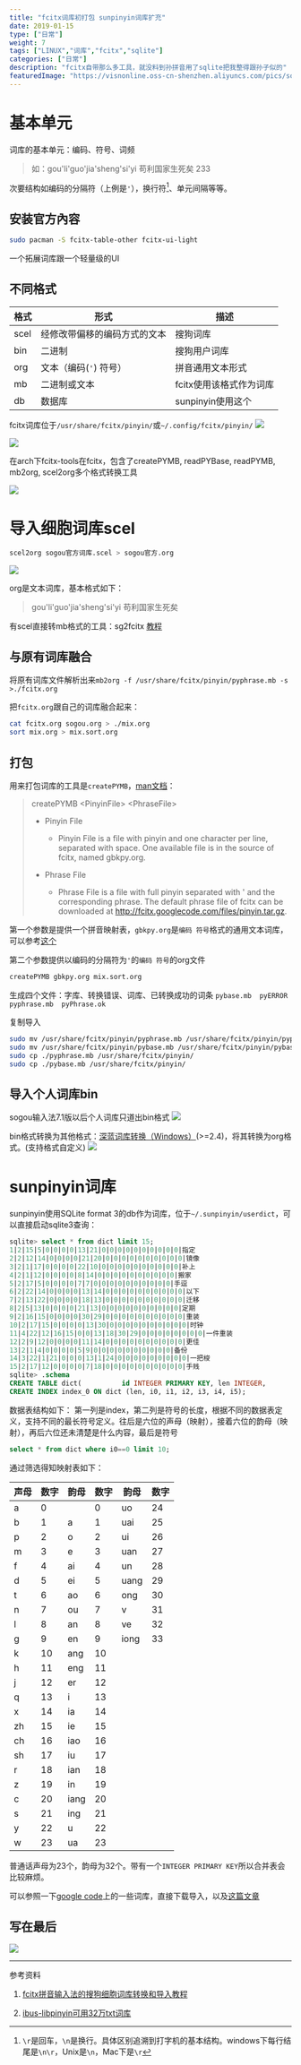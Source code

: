 ```yaml
---
title: "fcitx词库初打包 sunpinyin词库扩充"
date: 2019-01-15
type: ["日常"]
weight: 7
tags: ["LINUX","词库","fcitx","sqlite"]
categories: ["日常"]
description: "fcitx自带那么多工具，就没料到孙拼音用了sqlite把我整得跟孙子似的"
featuredImage: "https://visnonline.oss-cn-shenzhen.aliyuncs.com/pics/sosogou/icon.png"
---
```

# 基本单元

词库的基本单元：编码、符号、词频

> 如：gou'li'guo'jia'sheng'si'yi 苟利国家生死矣 233

次要结构如编码的分隔符（上例是``'``），换行符[^1]、单元间隔等等。

## 安装官方內容

```bash
sudo pacman -S fcitx-table-other fcitx-ui-light
```
一个拓展词库跟一个轻量级的UI

## 不同格式

格式|形式|描述
---|---|---
scel|经修改带偏移的编码方式的文本|搜狗词库|
bin|二进制|搜狗用户词库
org|文本（编码(``'``) 符号）|拼音通用文本形式|
mb|二进制或文本|fcitx使用该格式作为词库|
db|数据库|sunpinyin使用这个



fcitx词库位于``/usr/share/fcitx/pinyin/``或``~/.config/fcitx/pinyin/``
![](https://visnonline.oss-cn-shenzhen.aliyuncs.com/pics/sosogou/00.png)

![](https://visnonline.oss-cn-shenzhen.aliyuncs.com/pics/sosogou/01.png)

在arch下fcitx-tools在fcitx，包含了createPYMB, readPYBase, readPYMB, mb2org, scel2org多个格式转换工具

![](https://visnonline.oss-cn-shenzhen.aliyuncs.com/pics/sosogou/05.png)


# 导入细胞词库scel

```bash
scel2org sogou官方词库.scel > sogou官方.org
```

![](https://visnonline.oss-cn-shenzhen.aliyuncs.com/pics/sosogou/02.png)


org是文本词库，基本格式如下：

> gou'li'guo'jia'sheng'si'yi 苟利国家生死矣

有scel直接转mb格式的工具：sg2fcitx [教程](http://www.mintos.org/skill/fcitx-sougou.html)

## 与原有词库融合

将原有词库文件解析出来``mb2org -f /usr/share/fcitx/pinyin/pyphrase.mb -s >./fcitx.org``

把``fcitx.org``跟自己的词库融合起来：
```bash
cat fcitx.org sogou.org > ./mix.org
sort mix.org > mix.sort.org 
```

## 打包
用来打包词库的工具是``createPYMB``，[man文档](https://www.systutorials.com/docs/linux/man/1-createPYMB/)：

> createPYMB \<PinyinFile\> \<PhraseFile\>
> 
> - Pinyin File
>   - Pinyin File is a file with pinyin and one character per line, separated with space. One available file is in the source of fcitx, named gbkpy.org.
> 
> - Phrase File
>   - Phrase File is a file with full pinyin separated with ' and the corresponding phrase. The default phrase file of fcitx can be downloaded at http://fcitx.googlecode.com/files/pinyin.tar.gz.

第一个参数是提供一个拼音映射表，``gbkpy.org``是``编码 符号``格式的通用文本词库，可以参考[这个](https://github.com/pkg-ime/fcitx/blob/master/data/gbkpy.org)

第二个参数提供以编码的分隔符为``'``的``编码 符号``的org文件
```bash
createPYMB gbkpy.org mix.sort.org  
```
生成四个文件：字库、转换错误、词库、已转换成功的词条
``pybase.mb  pyERROR  pyphrase.mb  pyPhrase.ok``

复制导入
```bash
sudo mv /usr/share/fcitx/pinyin/pyphrase.mb /usr/share/fcitx/pinyin/pyphrase.mb.bak
sudo mv /usr/share/fcitx/pinyin/pybase.mb /usr/share/fcitx/pinyin/pybase.mb.bak
sudo cp ./pyphrase.mb /usr/share/fcitx/pinyin/
sudo cp ./pybase.mb /usr/share/fcitx/pinyin/
```

## 导入个人词库bin

sogou输入法7.1版以后个人词库只道出bin格式
![](https://visnonline.oss-cn-shenzhen.aliyuncs.com/pics/sosogou/04.jpg)

bin格式转换为其他格式：[深蓝词库转换（Windows）](https://github.com/studyzy/imewlconverter)(>=2.4)，将其转换为org格式。(支持格式自定义)
![](https://visnonline.oss-cn-shenzhen.aliyuncs.com/pics/sosogou/03.jpg)

# sunpinyin词库

sunpinyin使用SQLite format 3的db作为词库，位于``~/.sunpinyin/userdict``，可以直接启动sqlite3查询：
```sql
sqlite> select * from dict limit 15;
1|2|15|5|0|0|0|0|13|21|0|0|0|0|0|0|0|0|0|0|指定
2|2|12|14|0|0|0|0|21|20|0|0|0|0|0|0|0|0|0|0|镜像
3|2|1|17|0|0|0|0|22|10|0|0|0|0|0|0|0|0|0|0|补上
4|2|1|12|0|0|0|0|8|14|0|0|0|0|0|0|0|0|0|0|搬家
5|2|17|5|0|0|0|0|7|7|0|0|0|0|0|0|0|0|0|0|手逗
6|2|22|14|0|0|0|0|13|14|0|0|0|0|0|0|0|0|0|0|以下
7|2|13|22|0|0|0|0|18|13|0|0|0|0|0|0|0|0|0|0|迁移
8|2|5|13|0|0|0|0|21|13|0|0|0|0|0|0|0|0|0|0|定期
9|2|16|15|0|0|0|0|30|29|0|0|0|0|0|0|0|0|0|0|重装
10|2|17|15|0|0|0|0|13|30|0|0|0|0|0|0|0|0|0|0|时钟
11|4|22|12|16|15|0|0|13|18|30|29|0|0|0|0|0|0|0|0|一件重装
12|2|9|12|0|0|0|0|11|14|0|0|0|0|0|0|0|0|0|0|更佳
13|2|1|4|0|0|0|0|5|9|0|0|0|0|0|0|0|0|0|0|备份
14|3|22|1|21|0|0|0|13|1|24|0|0|0|0|0|0|0|0|0|一把梭
15|2|17|12|0|0|0|0|7|18|0|0|0|0|0|0|0|0|0|0|手贱
sqlite> .schema
CREATE TABLE dict(          id INTEGER PRIMARY KEY, len INTEGER,          i0 INTEGER, i1 INTEGER, i2 INTEGER, i3 INTEGER, i4 INTEGER, i5 INTEGER,          f0 INTEGER, f1 INTEGER, f2 INTEGER, f3 INTEGER, f4 INTEGER, f5 INTEGER,          t0 INTEGER, t1 INTEGER, t2 INTEGER, t3 INTEGER, t4 INTEGER, t5 INTEGER,          utf8str TEXT, UNIQUE (i0, i1, i2, i3, i4, i5, utf8str));
CREATE INDEX index_0 ON dict (len, i0, i1, i2, i3, i4, i5);
```
数据表结构如下：
第一列是index，第二列是符号的长度，根据不同的数据表定义，支持不同的最长符号定义。往后是六位的声母（映射），接着六位的韵母（映射），再后六位还未清楚是什么内容，最后是符号


```sql
select * from dict where i0==0 limit 10;
```
通过筛选得知映射表如下：

声母|数字|韵母|数字|韵母|数字
---|---|---|---|---|---
a|0||0|uo|24
b|1|a|1|uai|25
p|2|o|2|ui|26
m|3|e|3|uan|27
f|4|ai|4|un|28
d|5|ei|5|uang|29
t|6|ao|6|ong|30
n|7|ou|7|v|31
l|8|an|8|ve|32
g|9|en|9|iong|33
k|10|ang|10
h|11|eng|11
j|12|er|12
q|13|i|13
x|14|ia|14
zh|15|ie|15
ch|16|iao|16
sh|17|iu|17
r|18|ian|18
z|19|in|19
c|20|iang|20
s|21|ing|21
y|22|u|22
w|23|ua|23

普通话声母为23个，韵母为32个。带有一个``INTEGER PRIMARY KEY``所以合并表会比较麻烦。

可以参照一下[google code](https://code.google.com/archive/p/hslinuxextra/downloads)上的一些词库，直接下载导入，以及[这篇文章](http://www.mintos.org/skill/fcitx-sougou.html)

## 写在最后

![](https://visnonline.oss-cn-shenzhen.aliyuncs.com/pics/sosogou/end.jpg)

---
参考资料

1. [fcitx拼音输入法的搜狗细胞词库转换和导入教程](https://www.librehat.com/fcitx-sogou-pinyin-cell-database-convert-import-guide/)

2. [ibus-libpinyin可用32万txt词库](http://blog.dreamlikes.cn/archives/952)

[^1]: ``\r``是回车，``\n``是换行。具体区别追溯到打字机的基本结构。windows下每行结尾是``\n\r``，Unix是``\n``，Mac下是``\r``
[^2]: 瞄了一眼这个db格式不是很直观，有兴趣的旁有可以深入了解下
